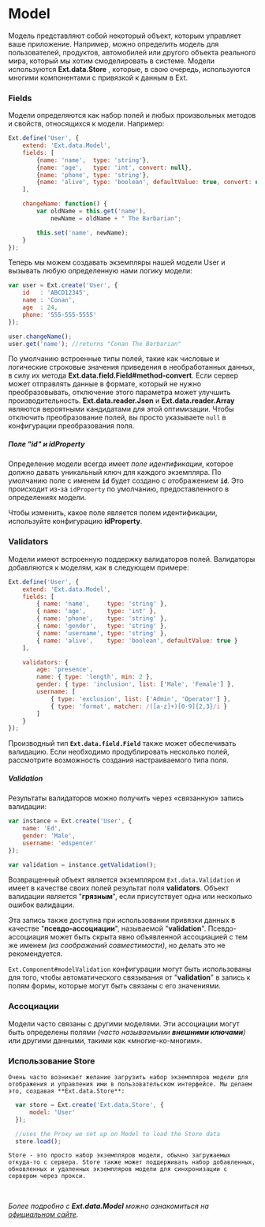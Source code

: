 # Model

  Модель представляют собой некоторый объект, которым управляет ваше приложение. Например, можно определить модель для пользователей, продуктов, автомобилей или другого объекта реального мира, который мы хотим смоделировать в системе. Модели используются **Ext.data.Store** , которые, в свою очередь, используются многими компонентами с привязкой к данным в Ext.


### Fields

  Модели определяются как набор полей и любых произвольных методов и свойств, относящихся к модели. Например:
  ```JavaScript
  Ext.define('User', {
      extend: 'Ext.data.Model',
      fields: [
          {name: 'name',  type: 'string'},
          {name: 'age',   type: 'int', convert: null},
          {name: 'phone', type: 'string'},
          {name: 'alive', type: 'boolean', defaultValue: true, convert: null}
      ],

      changeName: function() {
          var oldName = this.get('name'),
              newName = oldName + " The Barbarian";

          this.set('name', newName);
      }
  });
  ```

  Теперь мы можем создавать экземпляры нашей модели User и вызывать любую определенную нами логику модели:
  ```JavaScript
  var user = Ext.create('User', {
      id   : 'ABCD12345',
      name : 'Conan',
      age  : 24,
      phone: '555-555-5555'
  });

  user.changeName();
  user.get('name'); //returns "Conan The Barbarian"
  ```

  По умолчанию встроенные типы полей, такие как числовые и логические строковые значения приведения в необработанных данных, в силу их метода **Ext.data.field.Field#method-convert**. Если сервер может отправлять данные в формате, который не нужно преобразовывать, отключение этого параметра может улучшить производительность. **Ext.data.reader.Json** и **Ext.data.reader.Array** являются вероятными кандидатами для этой оптимизации. Чтобы отключить преобразование полей, вы просто указываете `null` в конфигурации преобразования поля.

##### Поле "id" и idProperty

  Определение модели всегда имеет _поле идентификации_, которое должно давать уникальный ключ для каждого экземпляра. По умолчанию поле с именем **`id`** будет создано с отображением **`id`**. Это происходит из-за `idProperty` по умолчанию, предоставленного в определениях модели.

  Чтобы изменить, какое поле является полем идентификации, используйте конфигурацию **idProperty**.


### Validators

  Модели имеют встроенную поддержку валидаторов полей. Валидаторы добавляются к моделям, как в следующем примере:
  ```JavaScript
  Ext.define('User', {
      extend: 'Ext.data.Model',
      fields: [
          { name: 'name',     type: 'string' },
          { name: 'age',      type: 'int' },
          { name: 'phone',    type: 'string' },
          { name: 'gender',   type: 'string' },
          { name: 'username', type: 'string' },
          { name: 'alive',    type: 'boolean', defaultValue: true }
      ],

      validators: {
          age: 'presence',
          name: { type: 'length', min: 2 },
          gender: { type: 'inclusion', list: ['Male', 'Female'] },
          username: [
              { type: 'exclusion', list: ['Admin', 'Operator'] },
              { type: 'format', matcher: /([a-z]+)[0-9]{2,3}/i }
          ]
      }
  });
  ```

  Производный тип **`Ext.data.field.Field`** также может обеспечивать валидацию. Если необходимо продублировать несколько полей, рассмотрите возможность создания настраиваемого типа поля.

##### Validation

  Результаты валидаторов можно получить через «связанную» запись валидации:
  ```JavaScript
  var instance = Ext.create('User', {
      name: 'Ed',
      gender: 'Male',
      username: 'edspencer'
  });

  var validation = instance.getValidation();
  ```

  Возвращенный объект является экземпляром `Ext.data.Validation` и имеет в качестве своих полей результат поля **validators**. Объект валидации является "**грязным**", если присутствует одна или несколько ошибок валидации.

  Эта запись также доступна при использовании привязки данных в качестве "**псевдо-ассоциации**", называемой "**validation**". Псевдо-ассоциация может быть скрыта явно объявленной ассоциацией с тем же именем _(из соображений совместимости)_, но делать это не рекомендуется.

  `Ext.Component#modelValidation` конфигурации могут быть использованы для того, чтобы автоматического связывания от "**validation**" в запись к полям формы, которые могут быть связаны с его значениями.


### Ассоциации

  Модели часто связаны с другими моделями. Эти ассоциации могут быть определены полями _(часто называемыми **внешними ключами**)_ или другими данными, такими как «многие-ко-многим».


### Использование Store

    Очень часто возникает желание загрузить набор экземпляров модели для отображения и управления ими в пользовательском интерфейсе. Мы делаем это, создавая **Ext.data.Store**:
  ```JavaScript
    var store = Ext.create('Ext.data.Store', {
        model: 'User'
    });

    //uses the Proxy we set up on Model to load the Store data
    store.load();
  ```

    Store - это просто набор экземпляров модели, обычно загружаемых откуда-то с сервера. Store также может поддерживать набор добавленных, обновленных и удаленных экземпляров модели для синхронизации с сервером через прокси.


<br/>

_Более подробно с **Ext.data.Model** можно ознакомиться на [официальном сайте](https://docs.sencha.com/extjs/5.1.1/api/Ext.data.Model.html)._
